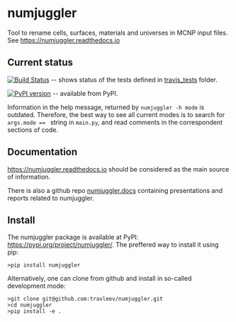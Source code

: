 # numjuggler
Tool to rename cells, surfaces, materials and universes in MCNP input files. See https://numjuggler.readthedocs.io


## Current status

[![Build Status](https://travis-ci.org/travleev/numjuggler.svg?branch=master)](https://travis-ci.org/travleev/numjuggler) -- shows status of the tests defined in [travis_tests](travis_tests) folder. 

[![PyPI version](https://badge.fury.io/py/numjuggler.svg)](https://badge.fury.io/py/numjuggler) -- available from PyPI. 


Information in the help message, returned by ``numjuggler -h mode`` is
outdated. Therefore, the best way to see all current modes is to search for
``args.mode == `` string in ``main.py``, and read comments in the correspondent
sections of code.

## Documentation

https://numjuggler.readthedocs.io should be considered as the main source of information. 

There is also a github repo [numjuggler.docs](https://github.com/inr-kit/numjuggler.docs) containing presentations and reports related to numjuggler. 

## Install
The numjuggler package is available at PyPI: https://pypi.org/project/numjuggler/. The preffered
way to install it using pip:

    >pip install numjuggler
    
Alternatively, one can clone from github and install in so-called development mode:

    >git clone git@github.com:travleev/numjuggler.git
    >cd numjuggler
    >pip install -e .

<!---

# numjuggler
Tool to rename cells, surfaces, materials and universes in MCNP input files. See https://numjuggler.readthedocs.io

## Install

You must have Python 2.7 installed on your machine (Python 3 was not tested but
might work). Unzip the  most recent archive from `dist` folder and run

    > python setup.py install --user

from the folder containing file `setup.py`. This installs the package, that can
be used from the command line in the following way:

    > python -m numjuggler ...

where ... -- are command line options specifying the input file and the rules
how cells, surfaces, etc. are renamed.

Alternatively, you can use [pip](https://pip.pypa.io/en/stable/) -- a tool for installing Python packages
(for some Python distributions it is included, otherwise must be installed separately). Unzipping the
archive in this case is not needed, and installation is done with the command

    > pip install numjuggler-X.X.X.tar.gz --user

When the package is installed with pip, a script called `numjuggler` is added to
`~/.local/bin` (or to `C:\Python27\Scripts`), so that invocation of the tool is
more simple. In this case, both two commands are identical:

    > numjuggler ...
    > python -m numjuggler ...

where .. -- are command line options.

## Help

After installing the package, run the following command to get some help and
instructions:

    > python -m numjuggler -h

There is also a github repo, [numjuggler.docs](https://github.com/inr-kit/numjuggler.docs), related to numjuggler documentation.

--->
